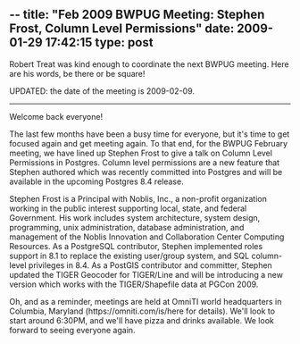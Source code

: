 --
title: "Feb 2009 BWPUG Meeting: Stephen Frost, Column Level Permissions"
date: 2009-01-29 17:42:15
type: post
---

<p>Robert Treat was kind enough to coordinate the next BWPUG meeting.  Here are his words, be there or be square!</p>  <p>UPDATED: the date of the meeting is 2009-02-09.</p>  <hr />  <p>Welcome back everyone!</p>  <p>The last few months have been a busy time for everyone, but it's time to get  focused again and get meeting again. To that end, for the BWPUG February  meeting, we have lined up Stephen Frost to give a talk on Column Level  Permissions in Postgres. Column level permissions are a new feature that  Stephen authored which was recently committed into Postgres and will be  available in the upcoming Postgres 8.4 release.</p>  <p>Stephen Frost is a Principal with Noblis, Inc., a non-profit organization  working in the public interest supporting local, state, and federal  Government. His work includes system architecture, system design,  programming, unix administration, database administration, and management of  the Noblis Innovation and Collaboration Center Computing Resources. As a  PostgreSQL contributor, Stephen implemented roles support in 8.1 to replace  the existing user/group system, and SQL column-level privileges in 8.4. As a  PostGIS contributor and committer, Stephen updated the TIGER Geocoder for  TIGER/Line and will be introducing a new version which works with the  TIGER/Shapefile data at PGCon 2009.</p>  <p>Oh, and as a reminder, meetings are held at OmniTI world headquarters in  Columbia, Maryland (https://omniti.com/is/here for details). We'll look to  start around 6:30PM, and we'll have pizza and drinks available. We look  forward to seeing everyone again.</p> 
